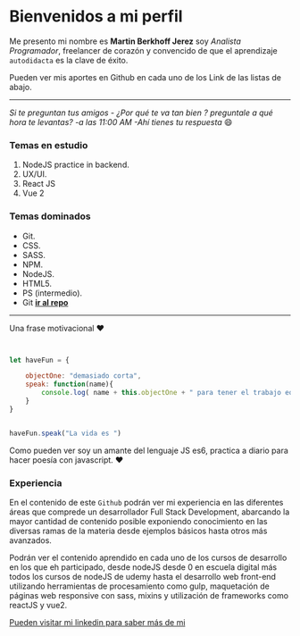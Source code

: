 # Bienvenidos a mi perfil

Me presento mi nombre es **Martin Berkhoff Jerez**
 soy *Analista Programador*, freelancer de corazón y convencido de que el aprendizaje `autodidacta` es la clave de éxito.

Pueden ver mis aportes en Github en cada uno de los Link de las listas de abajo.

--------------------------------------

 *Si te preguntan tus amigos - ¿Por qué te va tan bien ? preguntale a qué hora te levantas? -a las 11:00 AM -Ahí tienes tu respuesta* :smile:


### Temas en estudio


1. NodeJS practice in backend.
2. UX/UI.
3. React JS
4. Vue 2


### Temas dominados 

- Git.
- CSS.
- SASS.
- NPM.
- NodeJS.
- HTML5.
- PS (intermedio).
- Git **[ir al repo ](https://github.com/martin281992/-Github-practice "click ")** 

------------------------------------------

Una frase motivacional :heart:

````js


let haveFun = {

	objectOne: "demasiado corta",
	speak: function(name){
		console.log( name + this.objectOne + " para tener el trabajo equivocado")
	}
}


haveFun.speak("La vida es ")

````

Como pueden ver soy un amante del lenguaje JS es6, practica a diario para hacer poesía con javascript. :heart:


### Experiencia 

En el contenido de este `Github` podrán ver mi experiencia en las diferentes áreas que comprede un desarrollador Full Stack Development, abarcando la mayor cantidad de contenido posible exponiendo conocimiento en las diversas ramas de la materia desde ejemplos básicos hasta otros más avanzados.

Podrán ver el contenido aprendido en cada uno de los cursos de desarrollo en los que eh participado, desde nodeJS desde 0 en escuela digital más todos los cursos de nodeJS de udemy hasta el desarrollo web front-end utilizando herramientas de procesamiento como gulp, maquetación de páginas web responsive con sass, mixins y utilización de frameworks como reactJS y vue2.



[Pueden visitar mi linkedin para saber más de mi](https://cl.linkedin.com/in/martin-francisco-berkhoff-jerez-7b792311a
  "click me baby")
